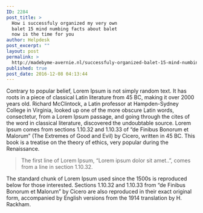 ```yaml
---
ID: 2284
post_title: >
  How i successfuly organized my very own
  balet 15 mind numbing facts about balet
  now is the time for you
author: Helpdesk
post_excerpt: ""
layout: post
permalink: >
  http://madebyme-avernie.nl/successfuly-organized-balet-15-mind-numbing-facts-balet/
published: true
post_date: 2016-12-08 04:13:44
---
```

Contrary to popular belief, Lorem Ipsum is not simply random text. It has roots in a piece of classical Latin literature from 45 BC, making it over 2000 years old. Richard McClintock, a Latin professor at Hampden-Sydney College in Virginia, looked up one of the more obscure Latin words, consectetur, from a Lorem Ipsum passage, and going through the cites of the word in classical literature, discovered the undoubtable source. Lorem Ipsum comes from sections 1.10.32 and 1.10.33 of “de Finibus Bonorum et Malorum” (The Extremes of Good and Evil) by Cicero, written in 45 BC. This book is a treatise on the theory of ethics, very popular during the Renaissance.
<blockquote>The first line of Lorem Ipsum, “Lorem ipsum dolor sit amet..”, comes from a line in section 1.10.32.</blockquote>
The standard chunk of Lorem Ipsum used since the 1500s is reproduced below for those interested. Sections 1.10.32 and 1.10.33 from “de Finibus Bonorum et Malorum” by Cicero are also reproduced in their exact original form, accompanied by English versions from the 1914 translation by H. Rackham.